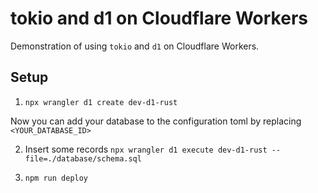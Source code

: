 # tokio and d1 on Cloudflare Workers

Demonstration of using `tokio` and `d1` on Cloudflare Workers.

## Setup
1. `npx wrangler d1 create dev-d1-rust`

Now you can add your database to the configuration toml by replacing
`<YOUR_DATABASE_ID>`


2. Insert some records
`npx wrangler d1 execute dev-d1-rust --file=./database/schema.sql`



3. `npm run deploy`
